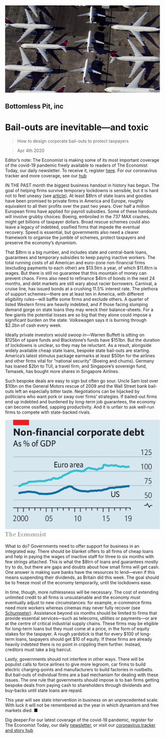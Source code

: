 ![](./images/20200404_LDP502_0.jpg)

## Bottomless Pit, inc

# Bail-outs are inevitable—and toxic

> How to design corporate bail-outs to protect taxpayers

> Apr 4th 2020

Editor’s note: The Economist is making some of its most important coverage of the covid-19 pandemic freely available to readers of The Economist Today, our daily newsletter. To receive it, register [here](https://www.economist.com//newslettersignup). For our coronavirus tracker and more coverage, see our [hub](https://www.economist.com//coronavirus)

IN THE PAST month the biggest business handout in history has begun. The goal of helping firms survive temporary lockdowns is sensible, but it is hard not to feel uneasy (see [article](https://www.economist.com//business/2020/04/03/governments-are-once-again-splurging-to-keep-big-companies-afloat)). At least $8trn of state loans and goodies have been promised to private firms in America and Europe, roughly equivalent to all their profits over the past two years. Over half a million European firms have applied for payroll subsidies. Some of these handouts will involve grubby choices: Boeing, embroiled in the 737 MAX crashes, might get billions of taxpayer dollars. Broad rescue schemes could also leave a legacy of indebted, ossified firms that impede the eventual recovery. Speed is essential, but governments also need a clearer framework to organise the jumble of schemes, protect taxpayers and preserve the economy’s dynamism.

That $8trn is a big number, and includes state and central-bank loans, guarantees and temporary subsidies to keep paying inactive workers. The total running costs of all American and euro-zone non-financial firms (excluding payments to each other) are $13.5trn a year, of which $11.6trn is wages. But there is still no guarantee that this mountain of money can prevent chaos. Firms also need to refinance $4trn of bonds in the next 24 months, and debt markets are still wary about racier borrowers. Carnival, a cruise line, has issued bonds at a crushing 11.5% interest rate. The plethora of support schemes—there are at least ten in America, with different eligibility rules—will baffle some firms and exclude others. A quarter of listed Western firms are heavily indebted, and if those facing slumping demand gorge on state loans they may wreck their balance-sheets. For a few giants the potential losses are so big that they alone could impose a significant burden on the state. Volkswagen says it is burning through $2.2bn of cash every week.

Ideally private investors would swoop in—Warren Buffett is sitting on $125bn of spare funds and Blackstone’s funds have $151bn. But the duration of lockdowns is unclear, so they may be reluctant. As a result, alongside widely available cheap state loans, bespoke state bail-outs are starting. America’s latest stimulus package earmarks at least $50bn for the airlines and other firms vital for “national security” (Boeing and chums). Germany has loaned $2bn to TUI, a travel firm, and Singapore’s sovereign fund, Temasek, has bought more shares in Singapore Airlines.

Such bespoke deals are easy to sign but often go sour. Uncle Sam lost over $10bn on the General Motors rescue of 2009 and the Wall Street bank bail-outs left an especially bitter taste. Negotiations can be hijacked by politicians who want pork or sway over firms’ strategies. If bailed-out firms end up indebted and burdened by long-term job guarantees, the economy can become ossified, sapping productivity. And it is unfair to ask well-run firms to compete with state-backed rivals.

![](./images/20200404_LDC115.png)

What to do? Governments need to offer support for business in an integrated way. There should be blanket offers to all firms of cheap loans and help in paying the wages of inactive staff for three to six months with few strings attached. This is what the $8trn of loans and guarantees mostly try to do, but there are gaps and doubts about how small firms will get cash. One answer is making sure banks have the resources to lend—even if this means suspending their dividends, as Britain did this week. The goal should be to freeze most of the economy temporarily, until the lockdowns ease.

In time, though, more ruthlessness will be necessary. The cost of extending unlimited credit to all firms is unsustainable and the economy must eventually adjust to new circumstances: for example, e-commerce firms need more workers whereas cinemas may never fully recover (see [Schumpeter](https://www.economist.com//business/2020/04/03/from-youre-fired-to-youre-furloughed)). Assistance beyond six months should be limited to firms that provide essential services—such as telecoms, utilities or payments—or are at the centre of critical industrial supply chains. These firms may be eligible for long-term loans but they must come at a price, in the form of equity stakes for the taxpayer. A rough yardstick is that for every $100 of long-term loans, taxpayers should get $10 of equity. If these firms are already heavily indebted there is no point in crippling them further. Instead, creditors must take a big haircut.

Lastly, governments should not interfere in other ways. There will be populist calls to force airlines to give more legroom, car firms to build electric charging-points and manufacturers to build factories in rustbelts. But bail-outs of individual firms are a bad mechanism for dealing with these issues. The one rule that governments should impose is to ban firms getting bespoke deals from paying cash to shareholders through dividends and buy-backs until state loans are repaid.

This year will see state intervention in business on an unprecedented scale. With luck it will not be remembered as the year in which dynamism and free markets died. ■

Dig deeper:For our latest coverage of the covid-19 pandemic, register for The Economist Today, our daily [newsletter](https://www.economist.com//newslettersignup), or visit our [coronavirus tracker and story hub](https://www.economist.com//coronavirus)